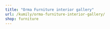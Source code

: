```yaml
---
title: "Orma Furniture interior gallery"
url: /kumily/orma-furniture-interior-gallery/
shop: furniture
---
```

